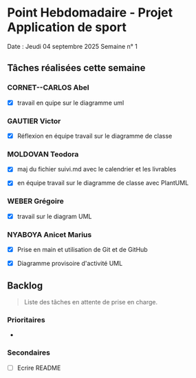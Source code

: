 # Point Hebdomadaire - Projet Application de sport

Date : Jeudi 04 septembre 2025
Semaine n° 1

## Tâches réalisées cette semaine

### CORNET--CARLOS Abel

- [x] travail en quipe sur le diagramme uml

### GAUTIER Victor

- [x] Réflexion en équipe travail sur le diagramme de classe

### MOLDOVAN Teodora


- [x] maj du fichier suivi.md avec le calendrier et les livrables
- [x] en équipe travail sur le diagramme de classe avec PlantUML


### WEBER Grégoire

- [x] travail sur le diagram UML


### NYABOYA Anicet Marius

- [x] Prise en main et utilisation de Git et de GitHub
- [x] Diagramme provisoire d'activité UML 


## Backlog

> Liste des tâches en attente de prise en charge.

### Prioritaires

- 

### Secondaires

- [ ] Ecrire README
